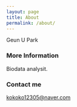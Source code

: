 ```yaml
---
layout: page
title: About
permalink: /about/
---
```


Geun U Park

### More Information

Biodata analysit.


### Contact me

[kokoko12305@naver.com](mailto:kokoko12305@naver.com)